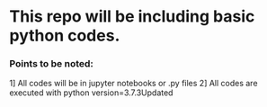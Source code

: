 # This repo will be including basic python codes.
### Points to be noted: 
1] All codes will be in jupyter notebooks or .py files
2] All codes are executed with python version=3.7.3Updated 
